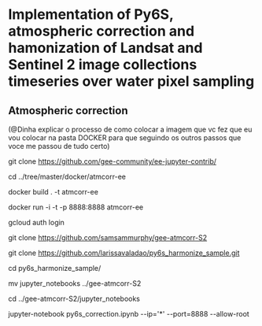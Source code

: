 # Implementation of Py6S, atmospheric correction and hamonization of Landsat and Sentinel 2 image collections timeseries over water pixel sampling
## Atmospheric correction
(@Dinha explicar o processo de como colocar a imagem que vc fez que eu vou colocar na pasta DOCKER para que seguindo os outros passos que voce me passou de tudo certo)

git clone https://github.com/gee-community/ee-jupyter-contrib/


cd  ../tree/master/docker/atmcorr-ee


docker build . -t atmcorr-ee

docker run -i -t -p 8888:8888 atmcorr-ee

gcloud auth login 

git clone https://github.com/samsammurphy/gee-atmcorr-S2

git clone https://github.com/larissavaladao/py6s_harmonize_sample.git

cd py6s_harmonize_sample/

mv jupyter_notebooks ../gee-atmcorr-S2

cd ../gee-atmcorr-S2/jupyter_notebooks

jupyter-notebook py6s_correction.ipynb  --ip='*' --port=8888 --allow-root
